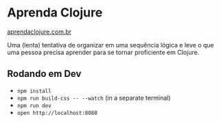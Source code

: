 # Aprenda Clojure

[aprendaclojure.com.br](aprendaclojure.com.br)

Uma (lenta) tentativa de organizar em uma sequência lógica e leve o que uma pessoa precisa aprender para se tornar proficiente em Clojure.

## Rodando em Dev

* `npm install`
* `npm run build-css -- --watch` (in a separate terminal)
* `npm run dev`
* `open http://localhost:8080`